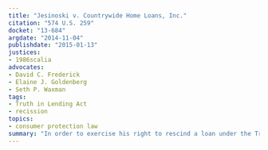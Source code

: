 ```yaml
---
title: "Jesinoski v. Countrywide Home Loans, Inc."
citation: "574 U.S. 259"
docket: "13-684"
argdate: "2014-11-04"
publishdate: "2015-01-13"
justices:
- 1986scalia
advocates:
- David C. Frederick
- Elaine J. Goldenberg
- Seth P. Waxman
tags:
- Truth in Lending Act
- recission
topics:
- consumer protection law
summary: "In order to exercise his right to rescind a loan under the Truth in Lending Act, a borrower need only provide written notice to his lender within three years after the transaction is consummated, not file suit within that period."
---
```


